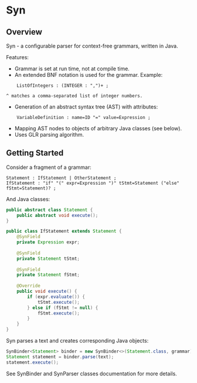 Syn
===

## Overview

Syn - a configurable parser for context-free grammars, written in Java.

Features:
* Grammar is set at run time, not at compile time.
* An extended BNF notation is used for the grammar. Example:
```
	ListOfIntegers : (INTEGER : ",")+ ;
```
	^ matches a comma-separated list of integer numbers.
* Generation of an abstract syntax tree (AST) with attributes:
```
	VariableDefinition : name=ID "=" value=Expression ;
```
* Mapping AST nodes to objects of arbitrary Java classes (see below).
* Uses GLR parsing algorithm.

## Getting Started

Consider a fragment of a grammar:
```
Statement : IfStatement | OtherStatement ;
IfStatement : "if" "(" expr=Expression ")" tStmt=Statement ("else" fStmt=Statement)? ;
```

And Java classes:
```Java
public abstract class Statement {
	public abstract void execute(); 
}

public class IfStatement extends Statement {
	@SynField
	private Expression expr;
	
	@SynField
	private Statement tStmt;
	
	@SynField
	private Statement fStmt;
	
	@Override
	public void execute() {
		if (expr.evaluate()) {
			tStmt.execute();
		} else if (fStmt != null) {
			fStmt.execute();
		}
	}	
}
```

Syn parses a text and creates corresponding Java objects:
```Java
SynBinder<Statement> binder = new SynBinder<>(Statement.class, grammar);
Statement statement = binder.parse(text);
statement.execute();
```

See SynBinder and SynParser classes documentation for more details.
